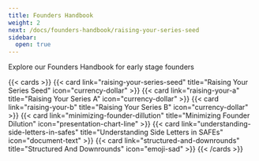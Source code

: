 ```yaml
---
title: Founders Handbook
weight: 2
next: /docs/founders-handbook/raising-your-series-seed
sidebar:
  open: true
---
```


Explore our Founders Handbook for early stage founders

<!--more-->

{{< cards >}}
  {{< card link="raising-your-series-seed" title="Raising Your Series Seed" icon="currency-dollar" >}}
  {{< card link="raising-your-a" title="Raising Your Series A" icon="currency-dollar" >}}
  {{< card link="raising-your-b" title="Raising Your Series B" icon="currency-dollar" >}}
  {{< card link="minimizing-founder-dillution" title="Minimizing Founder Dilution" icon="presentation-chart-line" >}}
  {{< card link="understanding-side-letters-in-safes" title="Understanding Side Letters in SAFEs" icon="document-text" >}}
  {{< card link="structured-and-downrounds" title="Structured And Downrounds" icon="emoji-sad" >}}
{{< /cards >}}